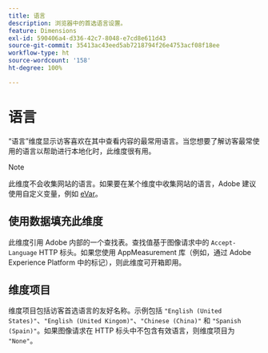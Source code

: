 ```yaml
---
title: 语言
description: 浏览器中的首选语言设置。
feature: Dimensions
exl-id: 590406a4-d336-42c7-8048-e7cd8e611d43
source-git-commit: 35413ac43eed5ab7218794f26e4753acf08f18ee
workflow-type: ht
source-wordcount: '158'
ht-degree: 100%

---
```


# 语言

“语言”维度显示访客喜欢在其中查看内容的最常用语言。当您想要了解访客最常使用的语言以帮助进行本地化时，此维度很有用。

>[!NOTE]
>
>此维度不会收集网站的语言。如果要在某个维度中收集网站的语言，Adobe 建议使用自定义变量，例如 [eVar](evar.md)。

## 使用数据填充此维度

此维度引用 Adobe 内部的一个查找表。查找值基于图像请求中的 `Accept-Language` HTTP 标头。如果您使用 AppMeasurement 库（例如，通过 Adobe Experience Platform 中的标记），则此维度可开箱即用。

## 维度项目

维度项目包括访客首选语言的友好名称。示例包括 `"English (United States)"`、`"English (United Kingom)"`、`"Chinese (China)"` 和 `"Spanish (Spain)"`。如果图像请求在 HTTP 标头中不包含有效语言，则维度项目为 `"None"`。
